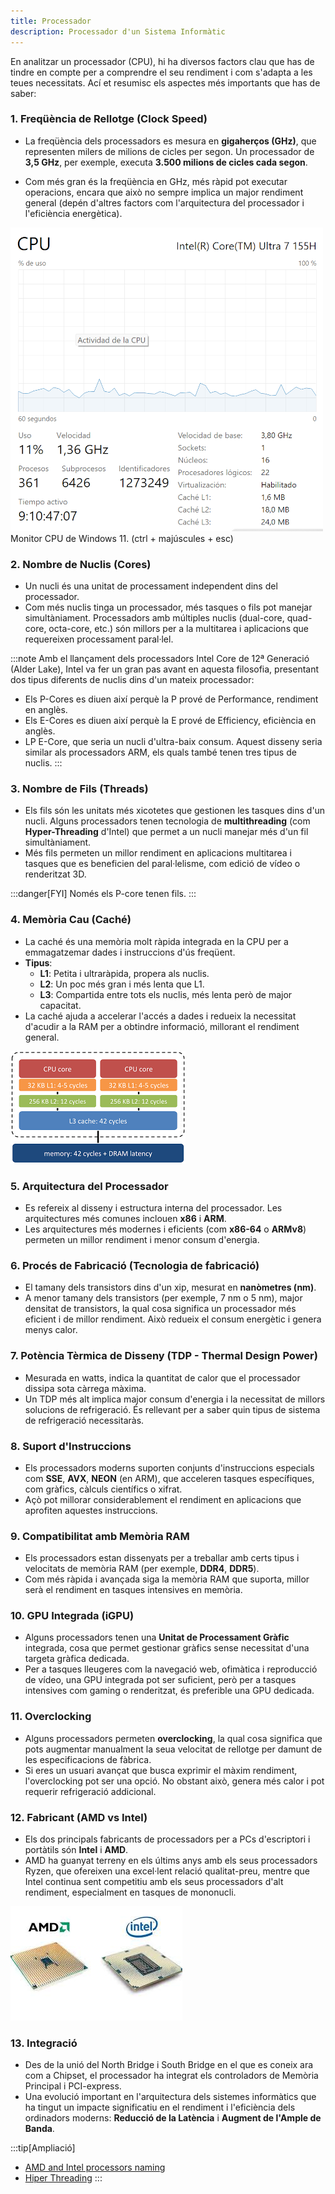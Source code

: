 ```yaml
---
title: Processador
description: Processador d'un Sistema Informàtic
---
```


En analitzar un processador (CPU), hi ha diversos factors clau que has de tindre en compte per a comprendre el seu rendiment i com s'adapta a les teues necessitats. Ací et resumisc els aspectes més importants que has de saber:

### 1. **Freqüència de Rellotge (Clock Speed)**

- La freqüència dels processadors es mesura en **gigaherços (GHz)**, que representen milers de milions de cicles per segon. Un processador de **3,5 GHz**, per exemple, executa **3.500 milions de cicles cada segon**.

- Com més gran és la freqüència en GHz, més ràpid pot executar operacions, encara que això no sempre implica un major rendiment general (depén d'altres factors com l'arquitectura del processador i l'eficiència energètica).

![Monitor CPU W11](../../../../assets/ut1/cpuMonitor.png)
Monitor CPU de Windows 11. (ctrl + majúscules + esc)

### 2. **Nombre de Nuclis (Cores)**
   - Un nucli és una unitat de processament independent dins del processador.
   - Com més nuclis tinga un processador, més tasques o fils pot manejar simultàniament. Processadors amb múltiples nuclis (dual-core, quad-core, octa-core, etc.) són millors per a la multitarea i aplicacions que requereixen processament paral·lel.
   
   :::note
   Amb el llançament dels processadors Intel Core de 12ª Generació (Alder Lake), Intel va fer un gran pas avant en aquesta filosofia, presentant dos tipus diferents de nuclis dins d'un mateix processador:

   - Els P-Cores es diuen així perquè la P prové de Performance, rendiment en anglès.
   - Els E-Cores es diuen així perquè la E prové de Efficiency, eficiència en anglès.
   - LP E-Core, que seria un nucli d'ultra-baix consum. Aquest disseny seria similar als processadors ARM, els quals també tenen tres tipus de nuclis.
   :::

### 3. **Nombre de Fils (Threads)**
   - Els fils són les unitats més xicotetes que gestionen les tasques dins d'un nucli. Alguns processadors tenen tecnologia de **multithreading** (com **Hyper-Threading** d'Intel) que permet a un nucli manejar més d'un fil simultàniament.
   - Més fils permeten un millor rendiment en aplicacions multitarea i tasques que es beneficien del paral·lelisme, com edició de vídeo o renderitzat 3D.

:::danger[FYI]
Només els P-core tenen fils.
:::

### 4. **Memòria Cau (Caché)**
   - La caché és una memòria molt ràpida integrada en la CPU per a emmagatzemar dades i instruccions d'ús freqüent.
   - **Tipus**: 
     - **L1**: Petita i ultraràpida, propera als nuclis.
     - **L2**: Un poc més gran i més lenta que L1.
     - **L3**: Compartida entre tots els nuclis, més lenta però de major capacitat.
   - La caché ajuda a accelerar l'accés a dades i redueix la necessitat d'acudir a la RAM per a obtindre informació, millorant el rendiment general.

   ![Caches L1, L2, L3](../../../../assets/ut1/caches.png) 

### 5. **Arquitectura del Processador**
   - Es refereix al disseny i estructura interna del processador. Les arquitectures més comunes inclouen **x86** i **ARM**.
   - Les arquitectures més modernes i eficients (com **x86-64** o **ARMv8**) permeten un millor rendiment i menor consum d'energia.

### 6. **Procés de Fabricació (Tecnologia de fabricació)**
   - El tamany dels transistors dins d'un xip, mesurat en **nanòmetres (nm)**.
   - A menor tamany dels transistors (per exemple, 7 nm o 5 nm), major densitat de transistors, la qual cosa significa un processador més eficient i de millor rendiment. Això redueix el consum energètic i genera menys calor.

### 7. **Potència Tèrmica de Disseny (TDP - Thermal Design Power)**
   - Mesurada en watts, indica la quantitat de calor que el processador dissipa sota càrrega màxima.
   - Un TDP més alt implica major consum d'energia i la necessitat de millors solucions de refrigeració. És rellevant per a saber quin tipus de sistema de refrigeració necessitaràs.

### 8. **Suport d'Instruccions**
   - Els processadors moderns suporten conjunts d'instruccions especials com **SSE**, **AVX**, **NEON** (en ARM), que acceleren tasques específiques, com gràfics, càlculs científics o xifrat.
   - Açò pot millorar considerablement el rendiment en aplicacions que aprofiten aquestes instruccions.

### 9. **Compatibilitat amb Memòria RAM**
   - Els processadors estan dissenyats per a treballar amb certs tipus i velocitats de memòria RAM (per exemple, **DDR4**, **DDR5**).
   - Com més ràpida i avançada siga la memòria RAM que suporta, millor serà el rendiment en tasques intensives en memòria.

### 10. **GPU Integrada (iGPU)**
   - Alguns processadors tenen una **Unitat de Processament Gràfic** integrada, cosa que permet gestionar gràfics sense necessitat d'una targeta gràfica dedicada.
   - Per a tasques lleugeres com la navegació web, ofimàtica i reproducció de vídeo, una GPU integrada pot ser suficient, però per a tasques intensives com gaming o renderitzat, és preferible una GPU dedicada.

### 11. **Overclocking**
   - Alguns processadors permeten **overclocking**, la qual cosa significa que pots augmentar manualment la seua velocitat de rellotge per damunt de les especificacions de fàbrica.
   - Si eres un usuari avançat que busca exprimir el màxim rendiment, l'overclocking pot ser una opció. No obstant això, genera més calor i pot requerir refrigeració addicional.

### 12. **Fabricant (AMD vs Intel)**
   - Els dos principals fabricants de processadors per a PCs d'escriptori i portàtils són **Intel** i **AMD**.
   - AMD ha guanyat terreny en els últims anys amb els seus processadors Ryzen, que ofereixen una excel·lent relació qualitat-preu, mentre que Intel continua sent competitiu amb els seus processadors d'alt rendiment, especialment en tasques de mononucli.

![Processador AMD i Intel](../../../../assets/ut1/procesador.jpg) 

### 13. **Integració**
   - Des de la unió del North Bridge i South Bridge en el que es coneix ara com a Chipset, el processador ha integrat els controladors de Memòria Principal i PCI-express.
   - Una evolució important en l'arquitectura dels sistemes informàtics que ha tingut un impacte significatiu en el rendiment i l'eficiència dels ordinadors moderns: **Reducció de la Latència** i **Augment de l'Ample de Banda**.

:::tip[Ampliació]
- [AMD and Intel processors naming](https://www.youtube.com/watch?v=ELJxau5qaQI)
- [Hiper Threading](https://www.youtube.com/watch?v=lrT9Bl0MCXQ)
:::